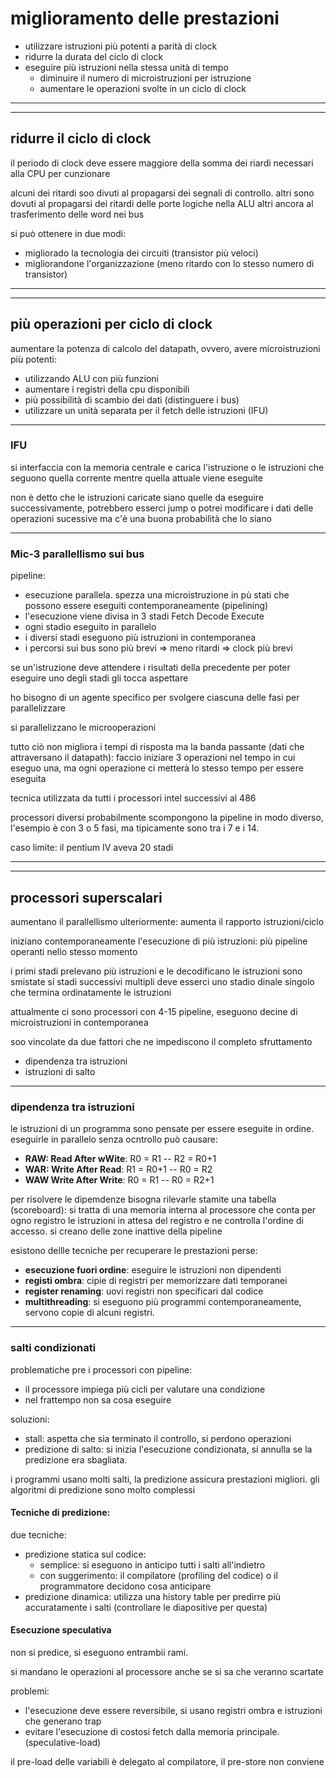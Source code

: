 # miglioramento delle prestazioni

* utilizzare istruzioni più potenti a parità di clock
* ridurre la durata del ciclo di clock
* eseguire più istruzioni nella stessa unità di tempo
    * diminuire il numero di microistruzioni per istruzione
    * aumentare le operazioni svolte in un ciclo di clock

---
---
## ridurre il ciclo di clock

il periodo di clock deve essere maggiore della somma dei riardi necessari alla CPU per cunzionare

alcuni dei ritardi soo divuti al propagarsi dei segnali di controllo. altri sono dovuti al propagarsi dei ritardi delle porte logiche nella ALU
altri ancora al trasferimento delle word nei bus

si può ottenere in due modi:
* migliorado la tecnologia dei circuiti (transistor più veloci)
* migliorandone l'organizzazione (meno ritardo con lo stesso numero di transistor)

---
---
## più operazioni per ciclo di clock

aumentare la potenza di calcolo del datapath, ovvero, avere microistruzioni più potenti:

* utilizzando ALU con più funzioni
* aumentare i registri della cpu disponibili
* più possibilità di scambio dei dati (distinguere i bus)
* utilizzare un unità separata per il fetch delle istruzioni (IFU)

---
### IFU

si interfaccia con la memoria centrale e carica l'istruzione o le istruzioni che seguono quella corrente mentre quella attuale viene eseguite

non è detto che le istruzioni caricate siano quelle da eseguire successivamente, potrebbero esserci jump o potrei modificare i dati delle operazioni sucessive ma c'è una buona probabilità che lo siano

---
### Mic-3 parallellismo sui bus
pipeline:
* esecuzione parallela. spezza una microistruzione in pù stati che possono essere eseguiti contemporaneamente (pipelining)
* l'esecuzione viene divisa in 3 stadi Fetch Decode Execute
* ogni stadio eseguito in parallelo
* i diversi stadi eseguono più istruzioni in contemporanea
* i percorsi sui bus sono più brevi => meno ritardi => clock più brevi

se un'istruzione deve attendere i risultati della precedente per poter eseguire uno degli stadi gli tocca aspettare

ho bisogno di un agente specifico per svolgere ciascuna delle fasi per parallelizzare

si parallelizzano le microoperazioni

tutto ciò non migliora i tempi di risposta ma la banda passante (dati che attraversano il datapath):
faccio iniziare 3 operazioni nel tempo in cui eseguo una, ma ogni operazione ci metterà lo stesso tempo per essere eseguita

tecnica utilizzata da tutti i processori intel successivi al 486

processori diversi probabilmente scompongono la pipeline in modo diverso, l'esempio è con 3 o 5 fasi, ma tipicamente sono tra i 7 e i 14.

caso limite: il pentium IV aveva 20 stadi

---
---
## processori superscalari

aumentano il parallellismo ulteriormente: aumenta il rapporto istruzioni/ciclo

iniziano contemporaneamente l'esecuzione di più istruzioni:
più pipeline operanti nello stesso momento

i primi stadi prelevano più istruzioni e le decodificano
le istruzioni sono smistate si stadi successivi multipli
deve esserci uno stadio dinale singolo che termina ordinatamente le istruzioni

attualmente ci sono processori con 4-15 pipeline, eseguono decine di microistruzioni in contemporanea

soo vincolate  da due fattori che ne impediscono il completo sfruttamento
* dipendenza tra istruzioni
* istruzioni di salto

---
### dipendenza tra istruzioni

le istruzioni di un programma sono pensate per essere eseguite in ordine.
eseguirle in parallelo senza ocntrollo può causare:

* **RAW: Read After wWite**: R0 = R1 -- R2 = R0+1
* **WAR: Write After Read**: R1 = R0+1 -- R0 = R2
* **WAW Write After Write**: R0 = R1 -- R0 = R2+1

per risolvere le dipemdenze bisogna rilevarle stamite una tabella (scoreboard):
si tratta di una memoria interna al processore che conta per ogno registro le istruzioni in attesa del registro e ne controlla l'ordine di accesso.
si creano delle zone inattive della pipeline

esistono dellle tecniche per recuperare le prestazioni perse:
* **esecuzione fuori ordine**: eseguire le istruzioni non dipendenti
* **registi ombra**: cipie di registri per memorizzare dati temporanei
* **register renaming**: uovi registri non specificari dal codice
* **multithreading**: si eseguono più programmi contemporaneamente, servono copie di alcuni registri.

---
### salti condizionati

problematiche pre i processori con pipeline:
* il processore impiega più cicli per valutare una condizione
* nel frattempo non sa cosa eseguire

soluzioni:
* stall: aspetta che sia terminato il controllo, si perdono operazioni
* predizione di salto: si inizia l'esecuzione condizionata, si annulla se la predizione era sbagliata.

i programmi usano molti salti, la predizione assicura prestazioni migliori.
gli algoritmi di predizione sono molto complessi


#### Tecniche di predizione:

due tecniche:
* predizione statica sul codice:
    * semplice: si eseguono in anticipo  tutti i salti all'indietro
    * con suggerimento: il compilatore (profiling del codice) o il programmatore decidono cosa anticipare
* predizione dinamica: utilizza una history table per predirre più accuratamente i salti (controllare le diapositive per questa)

#### Esecuzione speculativa

non si predice, si eseguono entrambii rami.

si mandano le operazioni al processore anche se si sa che veranno scartate

problemi:
* l'esecuzione deve essere reversibile, si usano registri ombra e istruzioni che generano trap
* evitare l'esecuzione di costosi fetch dalla memoria principale. (speculative-load)

il pre-load delle variabili è delegato al compilatore, il pre-store non conviene